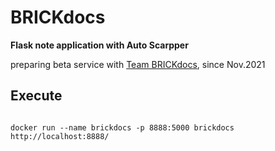 # BRICKdocs

<b>Flask note application with Auto Scarpper  </b>

preparing beta service with [Team BRICKdocs](https://github.com/BRICKdocs), since Nov.2021

## Execute
<pre>
<code>
docker run --name brickdocs -p 8888:5000 brickdocs
http://localhost:8888/
</code>
</pre>
